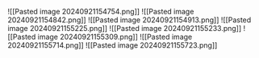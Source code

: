 ![[Pasted image 20240921154754.png]]
![[Pasted image 20240921154842.png]]
![[Pasted image 20240921154913.png]]
![[Pasted image 20240921155225.png]]
![[Pasted image 20240921155233.png]]
![[Pasted image 20240921155309.png]]
![[Pasted image 20240921155714.png]]
![[Pasted image 20240921155723.png]]
